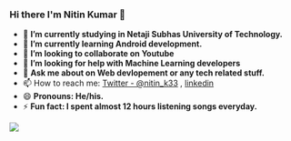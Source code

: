 ### Hi there I'm Nitin Kumar  👋


- 🔭 **I’m currently studying in Netaji Subhas University of Technology.** 
- 🌱 **I’m currently learning Android development.**
- 👯 **I’m looking to collaborate on Youtube**
- 🤔 **I’m looking for help with Machine Learning developers**
- 💬 **Ask me about on Web devlopement or any tech related stuff.**
- 📫 How to reach me: [Twitter - @nitin_k33](https://twitter.com/nitin_k33) , [linkedin](https://www.linkedin.com/in/nitin-kumar-7a74411b2/)
- 😄 **Pronouns: He/his.**
- ⚡ **Fun fact: I spent almost 12 hours listening songs everyday.**

<img src = "https://github-readme-stats.vercel.app/api?username=Nitinkumar3399&&show_icons=true&title_color=ffffff&icon_color=bb2acf&text_color=daf7dc&bg_color=151515">
